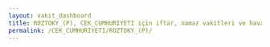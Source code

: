 ```yaml
---
layout: vakit_dashboard
title: ROZTOKY_(P), CEK_CUMHURIYETI için iftar, namaz vakitleri ve hava durumu - ilçe/eyalet seç
permalink: /CEK_CUMHURIYETI/ROZTOKY_(P)/
---
```


<script type="text/javascript">
  var GLOBAL_COUNTRY = 'CEK_CUMHURIYETI';
  var GLOBAL_CITY = 'ROZTOKY_(P)';
  var GLOBAL_STATE = '';
  var lat = 72;
  var lon = 21;
</script>
